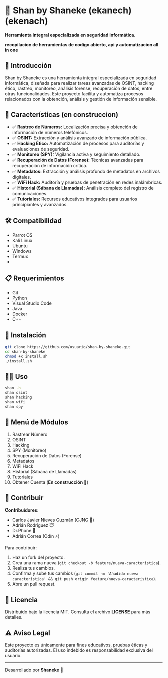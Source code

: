 # 🔐 Shan by Shaneke (ekanech) (ekenach) 

**Herramienta integral especializada en seguridad informática.**

****recopilacion de herramientas de codigo abierto, api y automatizacion all in one****

## 📌 Introducción

Shan by Shaneke es una herramienta integral especializada en seguridad informática, diseñada para realizar tareas avanzadas de OSINT, hacking ético, rastreo, monitoreo, análisis forense, recuperación de datos, entre otras funcionalidades. Este proyecto facilita y automatiza procesos relacionados con la obtención, análisis y gestión de información sensible.

## 🌟 Características   (en construccion)

- ✅ **Rastreo de Números:** Localización precisa y obtención de información de números telefónicos.
- ✅ **OSINT:** Extracción y análisis avanzado de información pública.
- ✅ **Hacking Ético:** Automatización de procesos para auditorías y evaluaciones de seguridad.
- ✅ **Monitoreo (SPY):** Vigilancia activa y seguimiento detallado.
- ✅ **Recuperación de Datos (Forense):** Técnicas avanzadas para recuperación de información crítica.
- ✅ **Metadatos:** Extracción y análisis profundo de metadatos en archivos digitales.
- ✅ **WiFi Hack:** Auditoría y pruebas de penetración en redes inalámbricas.
- ✅ **Historial (Sábana de Llamadas):** Análisis completo del registro de comunicaciones.
- ✅ **Tutoriales:** Recursos educativos integrados para usuarios principiantes y avanzados.

## 🛠️ Compatibilidad

- Parrot OS
- Kali Linux
- Ubuntu
- Windows
- Termux
- 
## 📋 Requerimientos

- Git
- Python
- Visual Studio Code
- Java
- Docker
- C++
## 🚀 Instalación

```bash
git clone https://github.com/usuario/shan-by-shaneke.git
cd shan-by-shaneke
chmod +x install.sh
./install.sh
```

## 🧑‍💻 Uso

```bash
shan -h
shan osint
shan hacking
shan wifi
shan spy
```

## 🧩 Menú de Módulos

1. Rastrear Número
2. OSINT
3. Hacking
4. SPY (Monitoreo)
5. Recuperación de Datos (Forense)
6. Metadatos
7. WiFi Hack
8. Historial (Sábana de Llamadas)
9. Tutoriales
10. Obtener Cuenta (**En construcción 🚧**)

## 🤝 Contribuir

**Contribuidores:**
- Carlos Javier Nieves Guzmán (CJNG 🍁)
- Adrián Rodríguez 😇
- Dr.Phone 📱
- Adrián Correa (Odín ⚡)

Para contribuir:

1. Haz un fork del proyecto.
2. Crea una rama nueva (`git checkout -b feature/nueva-caracteristica`).
3. Realiza tus cambios.
4. Confirma y sube tus cambios (`git commit -m 'Añadido nueva característica' && git push origin feature/nueva-caracteristica`).
5. Abre un pull request.

## 📜 Licencia

Distribuido bajo la licencia MIT. Consulta el archivo **LICENSE** para más detalles.

## ⚠️ Aviso Legal

Este proyecto es únicamente para fines educativos, pruebas éticas y auditorías autorizadas. El uso indebido es responsabilidad exclusiva del usuario.

---

Desarrollado por **Shaneke 🚩**
